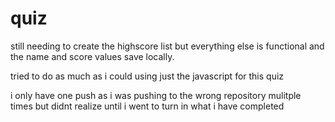 # quiz
still needing to create the highscore list but everything else is functional and the name and score values save locally. 

tried to do as much as i could using just the javascript for this quiz

i only have one push as i was pushing to the wrong repository mulitple times but didnt realize until i went to turn in what i have completed

